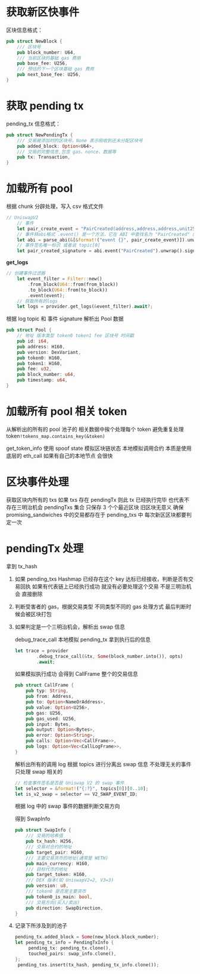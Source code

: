 # 获取新区快事件

区块信息格式：

```rs
pub struct NewBlock {
    /// 区块号
    pub block_number: U64,
    /// 当前区块的基础 gas 费用
    pub base_fee: U256,
    /// 预估的下一个区块基础 gas 费用
    pub next_base_fee: U256,
}
```

# 获取 pending tx

pending_tx 信息格式：

```rs
pub struct NewPendingTx {
    /// 交易被添加时的区块号。None 表示刚收到还未分配区块号
    pub added_block: Option<U64>,
    /// 交易的完整信息,包含 gas、nonce、数据等
    pub tx: Transaction,
}
```

# 加载所有 pool

根据 chunk 分辟处理，写入 csv 格式文件

```rs
// UniswapV2
    // 事件
    let pair_create_event = "PairCreated(address,address,address,unit256)";
    // 事件转abi格式 .event() 是一个方法，它在 ABI 中查找名为 "PairCreated" 的事件
    let abi = parse_abi(&[&format!("event {}", pair_create_event)]).unwrap();
    // 事件签名唯一标识 或者说 topic[0]
    let pair_created_signature = abi.event("PairCreated").unwrap().signature();
```

**get_logs**

```rs
// 创建事件过滤器
    let event_filter = Filter::new()
        .from_block(U64::from(from_block))
        .to_block(U64::from(to_block))
        .event(event);
    // 获取所有的logs
    let logs = provider.get_logs(&event_filter).await?;
```

根据 log topic 和 事件 signature
解析出 Pool 数据

```rs
pub struct Pool {
    // 地址 版本类型 token0 token1 fee 区块号 时间戳
    pub id: i64,
    pub address: H160,
    pub version: DexVariant,
    pub token0: H160,
    pub token1: H160,
    pub fee: u32,
    pub block_number: u64,
    pub timestamp: u64,
}
```

# 加载所有 pool 相关 token

从解析出的所有的 pool 池子的 相关数据中挨个处理每个 token 避免重复处理 token`!tokens_map.contains_key(&token)`

get_token_info 使用 spoof state 模拟区块链状态 本地模拟调用合约 本质是使用底层的 eth_call 如果有自己的本地节点 会很快

# 区块事件处理

获取区块内所有的 txs
如果 txs 存在 pendingTx 则此 tx 已经执行完毕 也代表不存在三明治机会
pendingTxs 集合 只保存 3 个个最近区块 旧区块无意义
确保 promising_sandwiches 中的交易都存在于 pending_txs 中 每次新区区块都要判定一次

# pendingTx 处理

拿到 tx_hash

1. 如果 pending_txs Hashmap 已经存在这个 key 达标已经接收，判断是否有交易回执 如果有代表链上已经执行成功 就没有必要处理这个交易 不是三明治机会 直接删除
2. 判断受害者的 gas，根据交易类型 不同类型不同的 gas 处理方式 最后判断时候会被区块打包

3. 如果判定是一个三明治机会，解析出 swap 信息

   debug_trace_call 本地模拟 pending_tx 拿到执行后的信息

   ```rs
   let trace = provider
           .debug_trace_call(&tx, Some(block_number.into()), opts)
           .await;
   ```

   如果模拟执行成功 会得到 CallFrame 整个的交易信息

   ```rs
   pub struct CallFrame {
       pub typ: String,
       pub from: Address,
       pub to: Option<NameOrAddress>,
       pub value: Option<U256>,
       pub gas: U256,
       pub gas_used: U256,
       pub input: Bytes,
       pub output: Option<Bytes>,
       pub error: Option<String>,
       pub calls: Option<Vec<CallFrame>>,
       pub logs: Option<Vec<CallLogFrame>>,
   }
   ```

   解析出所有的调用 log 根据 topics 进行分离出 swap 信息 不处理无关的事件 只处理 swap 相关的

   ```rs
   // 检查事件签名是否是 Uniswap V2 的 swap 事件
   let selector = &format!("{:?}", topics[0])[0..10];
   let is_v2_swap = selector == V2_SWAP_EVENT_ID;
   ```

   根据 log 中的 swap 事件的数据判断交易方向

   得到 SwapInfo

   ```rs
   pub struct SwapInfo {
       /// 交易的哈希值
       pub tx_hash: H256,
       /// 交易对合约的地址
       pub target_pair: H160,
       /// 主要交易货币的地址(通常是 WETH)
       pub main_currency: H160,
       /// 目标代币的地址
       pub target_token: H160,
       /// DEX 版本(如 UniswapV2=2, V3=3)
       pub version: u8,
       /// token0 是否是主要货币
       pub token0_is_main: bool,
       /// 交易方向(买入/卖出)
       pub direction: SwapDirection,
   }
   ```

4. 记录下所涉及到的池子
   ```rs
   pending_tx.added_block = Some(new_block.block_number);
   let pending_tx_info = PendingTxInfo {
        pending_tx: pending_tx.clone(),
        touched_pairs: swap_info.clone(),
   };
    pending_txs.insert(tx_hash, pending_tx_info.clone());
   ```
